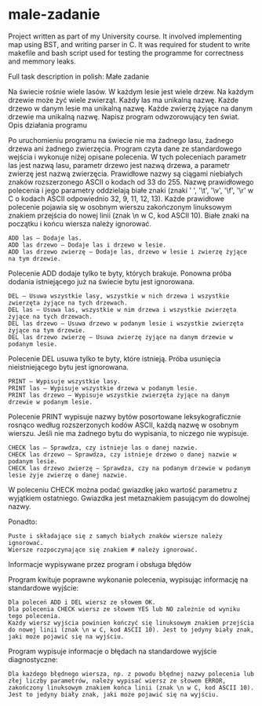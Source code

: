 # male-zadanie
Project written as part of my University course.
It involved implementing map using BST, and writing parser in C.
It was required for student to write makefile and bash script used for testing the programme for correctness and memmory leaks.

Full task description in polish:
Małe zadanie

Na świecie rośnie wiele lasów. W każdym lesie jest wiele drzew. Na każdym drzewie może żyć wiele zwierząt. Każdy las ma unikalną nazwę. Każde drzewo w danym lesie ma unikalną nazwę. Każde zwierzę żyjące na danym drzewie ma unikalną nazwę. Napisz program odwzorowujący ten świat.
Opis działania programu

Po uruchomieniu programu na świecie nie ma żadnego lasu, żadnego drzewa ani żadnego zwierzęcia. Program czyta dane ze standardowego wejścia i wykonuje niżej opisane polecenia. W tych poleceniach parametr las jest nazwą lasu, parametr drzewo jest nazwą drzewa, a parametr zwierzę jest nazwą zwierzęcia. Prawidłowe nazwy są ciągami niebiałych znaków rozszerzonego ASCII o kodach od 33 do 255. Nazwę prawidłowego polecenia i jego parametry oddzielają białe znaki (znaki ' ', '\t', '\v', '\f', '\r' w C o kodach ASCII odpowiednio 32, 9, 11, 12, 13). Każde prawidłowe polecenie pojawia się w osobnym wierszu zakończonym linuksowym znakiem przejścia do nowej linii (znak \n w C, kod ASCII 10). Białe znaki na początku i końcu wiersza należy ignorować.

    ADD las – Dodaje las.
    ADD las drzewo – Dodaje las i drzewo w lesie.
    ADD las drzewo zwierzę – Dodaje las, drzewo w lesie i zwierzę żyjące na tym drzewie.

Polecenie ADD dodaje tylko te byty, których brakuje. Ponowna próba dodania istniejącego już na świecie bytu jest ignorowana.

    DEL – Usuwa wszystkie lasy, wszystkie w nich drzewa i wszystkie zwierzęta żyjące na tych drzewach.
    DEL las – Usuwa las, wszystkie w nim drzewa i wszystkie zwierzęta żyjące na tych drzewach.
    DEL las drzewo – Usuwa drzewo w podanym lesie i wszystkie zwierzęta żyjące na tym drzewie.
    DEL las drzewo zwierzę – Usuwa zwierzę żyjące na danym drzewie w podanym lesie.

Polecenie DEL usuwa tylko te byty, które istnieją. Próba usunięcia nieistniejącego bytu jest ignorowana.

    PRINT – Wypisuje wszystkie lasy.
    PRINT las – Wypisuje wszystkie drzewa w podanym lesie.
    PRINT las drzewo – Wypisuje wszystkie zwierzęta żyjące na danym drzewie w podanym lesie.

Polecenie PRINT wypisuje nazwy bytów posortowane leksykograficznie rosnąco według rozszerzonych kodów ASCII, każdą nazwę w osobnym wierszu. Jeśli nie ma żadnego bytu do wypisania, to niczego nie wypisuje.

    CHECK las – Sprawdza, czy istnieje las o danej nazwie.
    CHECK las drzewo – Sprawdza, czy istnieje drzewo o danej nazwie w podanym lesie.
    CHECK las drzewo zwierzę – Sprawdza, czy na podanym drzewie w podanym lesie żyje zwierzę o danej nazwie.

W poleceniu CHECK można podać gwiazdkę jako wartość parametru z wyjątkiem ostatniego. Gwiazdka jest metaznakiem pasującym do dowolnej nazwy.

Ponadto:

    Puste i składające się z samych białych znaków wiersze należy ignorować.
    Wiersze rozpoczynające się znakiem # należy ignorować.

Informacje wypisywane przez program i obsługa błędów

Program kwituje poprawne wykonanie polecenia, wypisując informację na standardowe wyjście:

    Dla poleceń ADD i DEL wiersz ze słowem OK.
    Dla polecenia CHECK wiersz ze słowem YES lub NO zależnie od wyniku tego polecenia.
    Każdy wiersz wyjścia powinien kończyć się linuksowym znakiem przejścia do nowej linii (znak \n w C, kod ASCII 10). Jest to jedyny biały znak, jaki może pojawić się na wyjściu.

Program wypisuje informacje o błędach na standardowe wyjście diagnostyczne:

    Dla każdego błędnego wiersza, np. z powodu błędnej nazwy polecenia lub złej liczby parametrów, należy wypisać wiersz ze słowem ERROR, zakończony linuksowym znakiem końca linii (znak \n w C, kod ASCII 10). Jest to jedyny biały znak, jaki może pojawić się na wyjściu.
